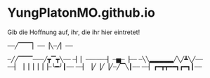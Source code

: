 # YungPlatonMO.github.io
Gib die Hoffnung auf, ihr, die ihr hier eintretet!


┈┈╱▔▔▔▏┈┈▕╲┈╱▏┈┈

┈╱╱▔▔▔┈┈┈╱┳▔┳╲┈┈
┈▏▏┈┈┈┈┈┈▏┈▅┈▕┈┈
┈╲╲▂▂▂▂▂╱╲╱┻╲╱┈┈
┈┈▏▕▕▕▕▕▕┈╰━╯┃┈┈
┈┈▏▕╱▕╱▕╱┈╱▔╲┃┈┈
┈┈▏┏━┳┳━━┓┏━┓┃┈┈
